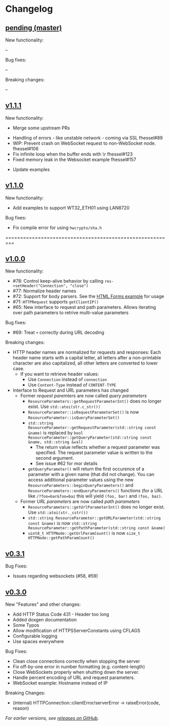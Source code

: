 # Changelog

## [pending (master)](https://github.com/fhessel/esp32_https_server/tree/master)

New functionality:

–

Bug fixes:

–

Breaking changes:

–

## [v1.1.1](https://github.com/fhessel/esp32_https_server/releases/tag/v1.1.1)

New functionality:

* Merge some upstream PRs

- Handling of errors - like unstable network - coming via SSL fhessel#89
- WIP: Prevent crash on WebSocket request to non-WebSocket node. fhessel#106
- Fix infinite loop when the buffer ends with \r fhessel#123
- Fixed memory leak in the Websocket example fhessel#157

* Update examples

## [v1.1.0](https://github.com/fhessel/esp32_https_server/releases/tag/v1.1.0)

New functionality:

* Add examples to support WT32_ETH01 using LAN8720

Bug fixes:

* Fix compile error for using `hwcrypto/sha.h`

=========================================================

## [v1.0.0](https://github.com/fhessel/esp32_https_server/releases/tag/v1.0.0)

New functionality:

* #78: Control keep-alive behavior by calling `res->setHeader("Connection", "close")`
* #77: Normalize header names
* #72: Support for body parsers. See the [HTML Forms example](examples/HTML-Forms/HTML-Forms.ino) for usage
* #71: `HTTPRequest` supports `getClientIP()`
* #65: New interface to request and path parameters. Allows iterating over path parameters to retrive multi-value parameters

Bug fixes:

* #69: Treat `+` correctly during URL decoding

Breaking changes:

* HTTP header names are normalized for requests and responses: Each header name starts with a capital letter, all letters after a non-printable character are also capitalized, all other letters are converted to lower case.
   * If you want to retrieve header values:
      * Use `Connection` instead of `connection`
      * Use `Content-Type` instead of `CONTENT-TYPE`
* Interface to Request and URL parameters has changed
   * Former *request paremters* are now called *query parameters*
      * `ResourceParameters::getRequestParameterInt()` does no longer exist. Use `std::atoi(str.c_str())`
      * `ResourceParameter::isRequestParameterSet()` is now `ResourceParameter::isQueryParameterSet()`
      * `std::string ResourceParameter::getRequestParameter(std::string const &name)` is replaced by `bool ResourceParameter::getQueryParameter(std::string const &name, std::string &val)`
         * The return value reflects whether a request parameter was specified. The request parameter value is written to the second argument.
         * See issue #62 for mor details
      * `getQueryParameter()` will return the first occurence of a parameter with a given name (that did not change). You can access additional parameter values using the new `ResourceParameters::beginQueryParameters()` and `ResourceParameters::endQueryParameters()` functions (for a URL like `/?foo=bar&foo=baz` this will yield `(foo, bar)` and `(foo, baz)`.
   * Former *URL parameters* are now called *path parameters*
      * `ResourceParameters::getUrlParameterInt()` does no longer exist. Use `std::atoi(str._cstr())`
      * `std::string ResourceParameter::getURLParameter(std::string const &name)` is now `std::string ResourceParameter::getPathParameter(std::string const &name)`
      * `uint8_t HTTPNode::getUrlParamCount()` is now `size_t HTTPNode::getPathParamCount()`

## [v0.3.1](https://github.com/fhessel/esp32_https_server/releases/tag/v0.3.1)

Bug Fixes:

- Issues regarding websockets (#58, #59)

## [v0.3.0](https://github.com/fhessel/esp32_https_server/releases/tag/v0.3.0)

New "Features" and other changes:

* Add HTTP Status Code 431 - Header too long
* Added doxgen documentation
* Some Typos
* Allow modification of HTTPSServerConstants using CFLAGS
* Configurable logging
* Use spaces everywhere

Bug Fixes:

* Clean close connections correctly when stopping the server
* Fix off-by-one error in number formatting (e.g. content-length)
* Close WebSockets properly when shutting down the server.
* Handle percent encoding of URL and request parameters.
* WebSocket example: Hostname instead of IP

Breaking Changes:

* (internal) HTTPConnection::clientError/serverError -> raiseError(code, reason)

_For earlier versions, see [releases on GitHub](https://github.com/fhessel/esp32_https_server/releases)._
